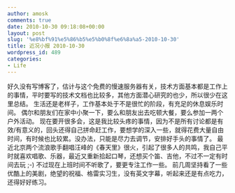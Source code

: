 ```yaml
---
author: amosk
comments: true
date: 2010-10-30 09:18:08+00:00
layout: post
slug: '%e8%bf%91%e5%86%b5%e5%b0%8f%e6%8a%a5-2010-10-30'
title: 近况小报 2010-10-30
wordpress_id: 489
categories:
- Life
---
```


好久没有写博客了，估计与这个免费的慢速服务器有关，技术方面基本都是工作上的事情，平时要写的技术文档也比较多，其他方面潜心研究的也少，所以很少在这里总结。
生活还是老样子，工作基本处于不是很忙的阶段，有充足的休息娱乐时间。 偶尔和朋友们在家中小聚一下，要么和朋友出去吃顿大餐，要么参加一两个户外活动。
现在要开很多会，这是我比较头疼的事情，因为不是所有讨论都是有效/有意义的，回头还得自己拼命赶工作，要想学的深入一些，就得花费大量自由时间，有时候也比较累。没办法，只能是尽力去调节，安排好手头的事情了。
最近北京两个流浪歌手翻唱汪峰的《春天里》很火，引起了很多人的共鸣，我自己平时就喜欢唱歌、乐器，最近又重新拾起口琴，还想买个笛、吉他，不过不一定有时间去玩 ;-) 不过现在上班时间不听歌了，要更专注工作一些。
前几周坚持看了一些优酷上的美剧，绝望的祝福、格雷实习生，没有英文字幕，听起来还是有点吃力，还得好好练习。




